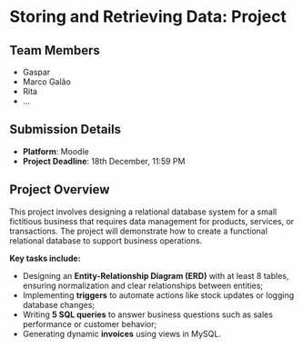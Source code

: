 # Storing and Retrieving Data: Project

## Team Members
- Gaspar
- Marco Galão
- Rita
- ...

## Submission Details
- **Platform**: Moodle
- **Project Deadline**: 18th December, 11:59 PM

## Project Overview
This project involves designing a relational database system for a small fictitious business that requires data management for products, services, or transactions. The project will demonstrate how to create a functional relational database to support business operations.

**Key tasks include:**
- Designing an **Entity-Relationship Diagram (ERD)** with at least 8 tables, ensuring normalization and clear relationships between entities;
- Implementing **triggers** to automate actions like stock updates or logging database changes;
- Writing **5 SQL queries** to answer business questions such as sales performance or customer behavior;
- Generating dynamic **invoices** using views in MySQL.
